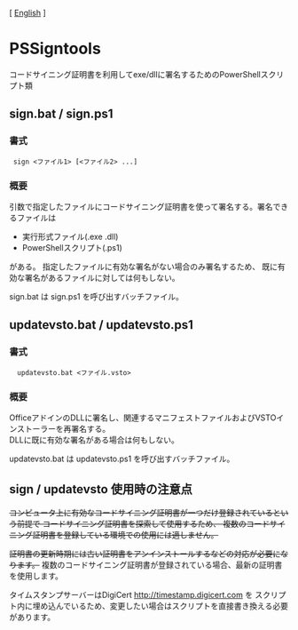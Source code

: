 [ [English](README.md) ]

# PSSigntools
コードサイニング証明書を利用してexe/dllに署名するためのPowerShellスクリプト類

## sign.bat / sign.ps1
### 書式
` sign <ファイル1> [<ファイル2> ...]`
### 概要
引数で指定したファイルにコードサイニング証明書を使って署名する。署名できるファイルは  
* 実行形式ファイル(.exe .dll)
* PowerShellスクリプト(.ps1)

がある。
指定したファイルに有効な署名がない場合のみ署名するため、
既に有効な署名があるファイルに対しては何もしない。

sign.bat は sign.ps1 を呼び出すバッチファイル。  

## updatevsto.bat / updatevsto.ps1
### 書式
`  updatevsto.bat <ファイル.vsto>`
### 概要
OfficeアドインのDLLに署名し、関連するマニフェストファイルおよびVSTOインストーラーを再署名する。  
DLLに既に有効な署名がある場合は何もしない。

updatevsto.bat は updatevsto.ps1 を呼び出すバッチファイル。  

## sign / updatevsto 使用時の注意点
~~コンピュータ上に有効なコードサイニング証明書が一つだけ登録されているという前提で
コードサイニング証明書を探索して使用するため、
複数のコードサイニング証明書を登録している環境での使用には適しません。~~

~~証明書の更新時期には古い証明書をアンインストールするなどの対応が必要になります。~~
複数のコードサイニング証明書が登録されている場合、最新の証明書を使用します。

タイムスタンプサーバーはDigiCert http://timestamp.digicert.com を
スクリプト内に埋め込んでいるため、変更したい場合はスクリプトを直接書き換える必要があります。
  
